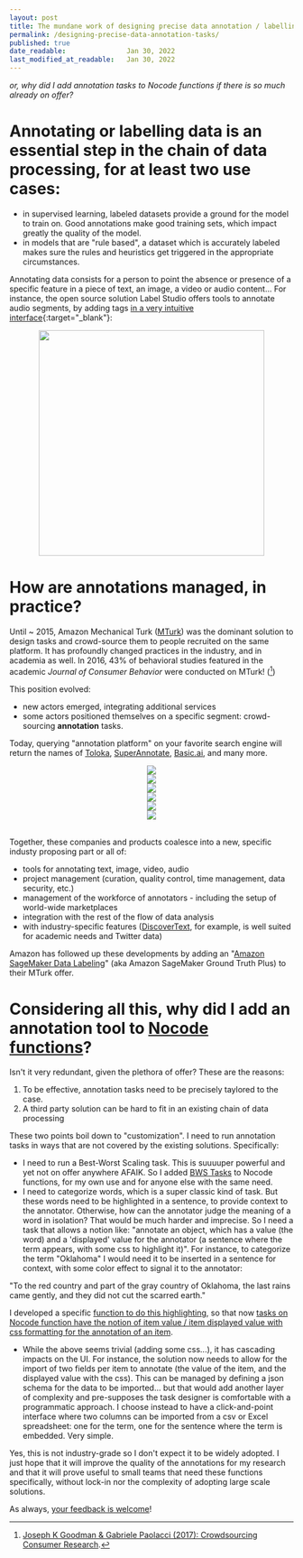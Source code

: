 ```yaml
---
layout: post
title: The mundane work of designing precise data annotation / labelling tasks
permalink: /designing-precise-data-annotation-tasks/
published: true
date_readable:               Jan 30, 2022
last_modified_at_readable:   Jan 30, 2022
---
```


_or, why did I add annotation tasks to Nocode functions if there is so much already on offer?_

# Annotating or labelling data is an essential step in the chain of data processing, for at least two use cases:

* in supervised learning, labeled datasets provide a ground for the model to train on. Good annotations make good training sets, which impact greatly the quality of the model.
* in models that are "rule based", a dataset which is accurately labeled makes sure the rules and heuristics get triggered in the appropriate circumstances.

Annotating data consists for a person to point the absence or presence of a specific feature in a piece of text, an image, a video or audio content...
For instance, the open source solution Label Studio offers tools to annotate audio segments, by adding tags [in a very intuitive interface](https://labelstud.io/playground/){:target="_blank"}:

<div align="center">
   <img src="https://user-images.githubusercontent.com/1244100/151705003-f9c8212c-e76e-4550-8926-8605ca7c307f.png" width="400"/>
</div>

# How are annotations managed, in practice?

Until ~ 2015, Amazon Mechanical Turk ([MTurk](https://www.mturk.com/)) was the dominant solution to design tasks and crowd-source them to people recruited on the same platform.
It has profoundly changed practices in the industry, and in academia as well.
In 2016, 43% of behavioral studies featured in the academic _Journal of Consumer Behavior_ were conducted on MTurk! ([^1])

This position evolved:

- new actors emerged, integrating additional services
- some actors positioned themselves on a specific segment: crowd-sourcing __annotation__ tasks.

Today, querying "annotation platform" on your favorite search engine will return the names of [Toloka](https://toloka.ai), [SuperAnnotate](https://www.superannotate.com), [Basic.ai](https://www.basic.ai), and many more.

<div align="center">
   <img src="https://user-images.githubusercontent.com/1244100/151705453-f40cea8d-f5c9-4e86-8dcb-1ef3a2463718.png"/>
  <br/>
   <img src="https://user-images.githubusercontent.com/1244100/151705550-5533fd1e-5fcc-4b55-a52f-6a8784e03aec.png"/>
  <br/>
   <img src="https://user-images.githubusercontent.com/1244100/151705567-89e2e755-d1d2-48da-ac31-c2ce77e48207.png"/>
  <br/>
   <img src="https://user-images.githubusercontent.com/1244100/151705592-3f521256-8f98-4966-874d-5c40819b1ec8.png"/>
  <br/>
   <img src="https://user-images.githubusercontent.com/1244100/151705611-c21b9cde-bc08-4462-9f77-df1cd219b676.png"/>
  <br/>
   <img src="https://user-images.githubusercontent.com/1244100/151705768-4667a2fe-b5ea-4b8b-95f3-94af1854c3b7.png"/>
</div>  
<br/>

Together, these companies and products coalesce into a new, specific industy proposing part or all of:

- tools for annotating text, image, video, audio
- project management (curation, quality control, time management, data security, etc.)
- management of the workforce of annotators - including the setup of world-wide marketplaces
- integration with the rest of the flow of data analysis
- with industry-specific features ([DiscoverText](https://www.discovertext.com/), for example, is well suited for academic needs and Twitter data)

Amazon has followed up these developments by adding an "[Amazon SageMaker Data Labeling](https://aws.amazon.com/sagemaker/data-labeling/?nc=sn&loc=0)" (aka Amazon SageMaker Ground Truth Plus) to their MTurk offer.


# Considering all this, why did I add an annotation tool to [Nocode functions](https://nocodefunctions.com/)?

Isn't it very redundant, given the plethora of offer? These are the reasons:

1. To be effective, annotation tasks need to be precisely taylored to the case.
2. A third party solution can be hard to fit in an existing chain of data processing

These two points boil down to "customization". I need to run annotation tasks in ways that are not covered by the existing solutions. Specifically:

- I need to run a Best-Worst Scaling task. This is suuuuper powerful and yet not on offer anywhere AFAIK. So I added [BWS Tasks](https://nocodefunctions.com/blog/best-worst-scaling-bws-in-progress/) to Nocode functions, for my own use and for anyone else with the same need.
- I need to categorize words, which is a super classic kind of task. But these words need to be highlighted in a sentence, to provide context to the annotator. Otherwise, how can the annotator judge the meaning of a word in isolation? That would be much harder and imprecise. So I need a task that allows a notion like: "annotate an object, which has a value (the word) and a 'displayed' value for the annotator (a sentence where the term appears, with some css to highlight it)".  For instance, to categorize the term "Oklahoma" I would need it to be inserted in a sentence for context, with some color effect to signal it to the annotator:

"To the red country and part of the gray country of <span id="oklahoma">Oklahoma</span>, the last rains came gently, and they did not cut the scarred earth."

I developed a specific [function to do this highlighting](https://nocodefunctions.com/highlighter/highlight_word_in_context.html), so that  now [tasks on Nocode function have the notion of item value / item displayed value with css formatting for the annotation of an item](https://nocodefunctions.com/labelling/role.html).
- While the above seems trivial (adding some css...), it has cascading impacts on the UI. For instance, the solution now needs to allow for the import of two fields per item to annotate (the value of the item, and the displayed value with the css). This can be managed by defining a json schema for the data to be imported... but that would add another layer of complexity and pre-supposes the task designer is comfortable with a programmatic approach. I choose instead to have a click-and-point interface where two columns can be imported from a csv or Excel spreadsheet: one for the term, one for the sentence where the term is embedded. Very simple.

Yes, this is not industry-grade so I don't expect it to be widely adopted. I just hope that it will improve the quality of the annotations for my research and that it will prove useful to small teams that need these functions specifically, without lock-in nor the complexity of adopting large scale solutions.

As always, [your feedback is welcome](https://nocodefunctions.com/support.html)!

[^1]: [ Joseph K Goodman & Gabriele Paolacci (2017): Crowdsourcing Consumer Research](https://doi.org/10.1093/jcr/ucx047).
